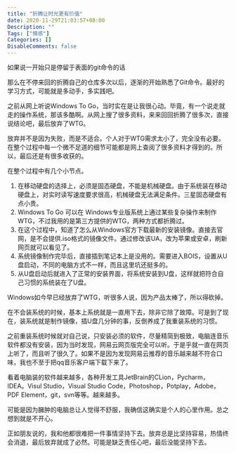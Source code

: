 ```yaml
---
title: "折腾让时光更有价值"
date: 2020-11-29T21:03:57+08:00
Description: ""
Tags: ["情感"]
Categories: []
DisableComments: false
---
```


如果说一开始只是停留于表面的git命令的话<!--more-->   

那么在不停来回的折腾自己的仓库多次以后，逐渐的开始熟悉了Git命令。最好的学习方式，可能就是多动手，多实践吧。  

之前从网上听说Windows To Go，当时实在是让我很心动。毕竟，有一个说走就走的操作系统，那该多酷啊。从网上搜了很多资料，来来回回折腾了很多次，直接说结论吧，最后放弃了WTG。  

放弃并不是因为失败，而是不适合。个人对于WTG需求太小了，完全没有必要。在整个过程中每一个微不足道的细节可能都是网上查阅了很多资料才得到的。所以，最后还是有很多收获的。  

在整个过程中有几个小节点。  

  1. 在移动硬盘的选择上，必须是固态硬盘，不能是机械硬盘。由于系统装在移动硬盘上，对实时读写速度要求很高，机械硬盘无法满足条件。三星固态硬盘有点小贵。
  2. Windows To Go 可以在 Windows专业版系统上通过某些复杂操作来制作WTG，不过我用的是第三方提供的WTG，两种方式都折腾过。
  3. 在这个过程中，知道了怎么从Windows官方下载最新的安装镜像。直接去官网，是不会提供.iso格式的镜像文件。通过修改该UA，改为苹果或安卓，刷新网页就可以看见了。
  4. 系统镜像制作完毕后，直接插到笔记本上是没用的。需要进入BOIS，设置从U盘启动，不同的电脑方式不一样，而且这里坑还挺多的。
  5. 从U盘启动后就进入了正常的安装界面，将系统安装到U盘，这样就把符合自己习惯的系统装在了U盘。

Windows如今早已经放弃了WTG，听很多人说，因为产品太棒了，所以得砍掉。  

在不会装系统的时候，基本上系统就是一直用下去，除非它除了故障。可是到了现在，装系统就是制作镜像，插U盘几分钟的事，反倒养成了我重装系统的习惯。  

之前重装系统时候就对自己说，只安装必须的软件，尽量精简到极致，电脑连音乐软件都没有安装，因为当时发现，网易云网页版完全可以听。于是乎就一直在网页上听了，而且听了很久了。如果不是因为发现网易云推荐的音乐越来越不符合口味，我也不至于把qq音乐客户端下载下来了。  

看着电脑装的软件越来越多，各种开发工具JetBrain的CLion，Pycharm，IDEA。Visul Studio，Visual Studio Code，Photoshop，Potplay，Adobe，PDF Element，git，svn等等。越来越多。  

可能是因为臃肿的电脑总让人觉得不舒服，我确信这确实是个人的心里作用。总之想到就是不开心。  

正如朋友说的，我和他都很难把一件事情坚持下去。放弃总是比坚持容易，热情终会消退，最后放弃就成了必然。可能是缺乏责任心吧，最后没能坚持下去。
